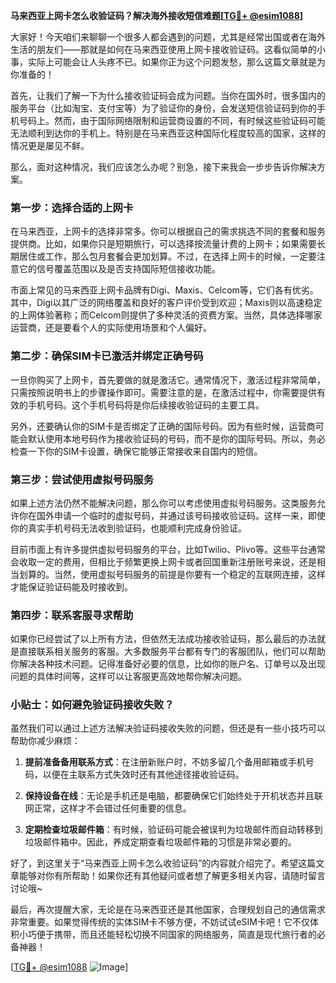 **马来西亚上网卡怎么收验证码？解决海外接收短信难题[[TG💪+ @esim1088](https://t.me/s/esim1088)]**

大家好！今天咱们来聊聊一个很多人都会遇到的问题，尤其是经常出国或者在海外生活的朋友们——那就是如何在马来西亚使用上网卡接收验证码。这看似简单的小事，实际上可能会让人头疼不已。如果你正为这个问题发愁，那么这篇文章就是为你准备的！

首先，让我们了解一下为什么接收验证码会成为问题。当你在国外时，很多国内的服务平台（比如淘宝、支付宝等）为了验证你的身份，会发送短信验证码到你的手机号码上。然而，由于国际网络限制和运营商设置的不同，有时候这些验证码可能无法顺利到达你的手机上。特别是在马来西亚这种国际化程度较高的国家，这样的情况更是屡见不鲜。

那么，面对这种情况，我们应该怎么办呢？别急，接下来我会一步步告诉你解决方案。

### 第一步：选择合适的上网卡

在马来西亚，上网卡的选择非常多。你可以根据自己的需求挑选不同的套餐和服务提供商。比如，如果你只是短期旅行，可以选择按流量计费的上网卡；如果需要长期居住或工作，那么包月套餐会更加划算。不过，在选择上网卡的时候，一定要注意它的信号覆盖范围以及是否支持国际短信接收功能。

市面上常见的马来西亚上网卡品牌有Digi、Maxis、Celcom等，它们各有优劣。其中，Digi以其广泛的网络覆盖和良好的客户评价受到欢迎；Maxis则以高速稳定的上网体验著称；而Celcom则提供了多种灵活的资费方案。当然，具体选择哪家运营商，还是要看个人的实际使用场景和个人偏好。

### 第二步：确保SIM卡已激活并绑定正确号码

一旦你购买了上网卡，首先要做的就是激活它。通常情况下，激活过程非常简单，只需按照说明书上的步骤操作即可。需要注意的是，在激活过程中，你需要提供有效的手机号码。这个手机号码将是你后续接收验证码的主要工具。

另外，还要确认你的SIM卡是否绑定了正确的国际号码。因为有些时候，运营商可能会默认使用本地号码作为接收验证码的号码，而不是你的国际号码。所以，务必检查一下你的SIM卡设置，确保它能够正常接收来自国内的短信。

### 第三步：尝试使用虚拟号码服务

如果上述方法仍然不能解决问题，那么你可以考虑使用虚拟号码服务。这类服务允许你在国外申请一个临时的虚拟号码，并通过该号码接收验证码。这样一来，即使你的真实手机号码无法收到验证码，也能顺利完成身份验证。

目前市面上有许多提供虚拟号码服务的平台，比如Twilio、Plivo等。这些平台通常会收取一定的费用，但相比于频繁更换上网卡或者回国重新注册账号来说，还是相当划算的。当然，使用虚拟号码服务的前提是你要有一个稳定的互联网连接，这样才能保证验证码能及时接收到。

### 第四步：联系客服寻求帮助

如果你已经尝试了以上所有方法，但依然无法成功接收验证码，那么最后的办法就是直接联系相关服务的客服。大多数服务平台都有专门的客服团队，他们可以帮助你解决各种技术问题。记得准备好必要的信息，比如你的账户名、订单号以及出现问题的具体时间等，这样可以让客服更高效地帮你解决问题。

### 小贴士：如何避免验证码接收失败？

虽然我们可以通过上述方法解决验证码接收失败的问题，但还是有一些小技巧可以帮助你减少麻烦：

1. **提前准备备用联系方式**：在注册新账户时，不妨多留几个备用邮箱或手机号码，以便在主联系方式失效时还有其他途径接收验证码。
   
2. **保持设备在线**：无论是手机还是电脑，都要确保它们始终处于开机状态并且联网正常，这样才不会错过任何重要的信息。

3. **定期检查垃圾邮件箱**：有时候，验证码可能会被误判为垃圾邮件而自动转移到垃圾邮件箱中。因此，养成定期查看垃圾邮件箱的习惯是非常必要的。

好了，到这里关于“马来西亚上网卡怎么收验证码”的内容就介绍完了。希望这篇文章能够对你有所帮助！如果你还有其他疑问或者想了解更多相关内容，请随时留言讨论哦~

最后，再次提醒大家，无论是在马来西亚还是其他国家，合理规划自己的通信需求非常重要。如果觉得传统的实体SIM卡不够方便，不妨试试eSIM卡吧！它不仅体积小巧便于携带，而且还能轻松切换不同国家的网络服务，简直是现代旅行者的必备神器！

[[TG💪+ @esim1088](https://t.me/s/esim1088) ![Image](https://i.postimg.cc/4NQfJmqS/Snipaste-2025-05-13-00-14-12.png)]